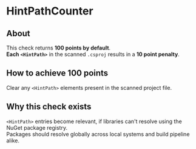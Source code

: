 # HintPathCounter

## About
This check returns **100 points by default**.  
**Each `<HintPath>`** in the scanned `.csproj` results in a **10 point penalty**.

## How to achieve 100 points
Clear any `<HintPath>` elements present in the scanned project file.

## Why this check exists
`<HintPath>` entries become relevant, if libraries can't resolve using the NuGet package registry.  
Packages should resolve globally across local systems and build pipeline alike.